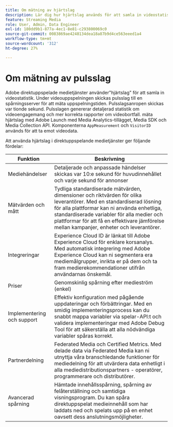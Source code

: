 ```yaml
---
title: Om mätning av hjärtslag
description: Lär dig hur hjärtslag används för att samla in videostatistik.
feature: Streaming Media
role: User, Admin, Data Engineer
exl-id: 180dd9b1-877a-4ec1-8e81-c293800069c0
source-git-commit: 0083869ae4248134dea18a87b9d4ce563eeed1a4
workflow-type: tm+mt
source-wordcount: '312'
ht-degree: 27%

---
```


# Om mätning av pulsslag

Adobe direktuppspelade medietjänster använder&quot;hjärtslag&quot; för att samla in videostatistik. Under videouppspelningen skickas pulsslag till en spårningsserver för att mäta uppspelningstiden. Pulsslagsanropen skickas var tionde sekund. Pulsslagen genererar detaljerad statistik om videoengagemang och mer korrekta rapporter om videobortfall. mäta hjärtslag med Adobe Launch med Media Analytics-tillägget, Media SDK och Media Collection API. Komponenterna `AppMeasurement` och `VisitorID` används för att ta emot videodata.

Att använda hjärtslag i direktuppspelande medietjänster ger följande fördelar:

| Funktion | Beskrivning |
|---|---|
| Mediehändelser | Detaljerade och anpassade händelser skickas var 10:e sekund för huvudinnehållet och varje sekund för annonser |
| Mätvärden och mått | Tydliga standardiserade mätvärden, dimensioner och riktvärden för olika leverantörer. Med en standardiserad lösning för alla plattformar kan ni använda enhetliga, standardiserade variabler för alla medier och plattformar för att få en effektivare jämförelse mellan kampanjer, enheter och leverantörer. |
| Integreringar | Experience Cloud ID är länkat till Adobe Experience Cloud för enklare korsanalys. Med automatisk integrering med Adobe Experience Cloud kan ni segmentera era mediemålgrupper, inrikta er på dem och ta fram medierekommendationer utifrån användarnas önskemål. |
| Priser | Genomskinlig spårning efter medieström (enkel) |
| Implementering och support | Effektiv konfiguration med pågående uppdateringar och förbättringar. Med en smidig implementeringsprocess kan du snabbt mappa variabler via spelar-API:t och validera implementeringar med Adobe Debug Tool för att säkerställa att alla nödvändiga variabler spåras korrekt. |
| Partnerdelning | Federated Media och Certified Metrics. Med delade data via Federated Media kan ni utnyttja våra branschledande funktioner för mediedelning för att utvärdera data enhetligt i alla mediedistributionspartners - operatörer, programmerare och distributörer. |
| Avancerad spårning | Hämtade innehållsspårning, spårning av felåterställning och samtidiga visningsprogram. Du kan spåra direktuppspelat medieinnehåll som har laddats ned och spelats upp på en enhet oavsett dess anslutningsmöjligheter. |
